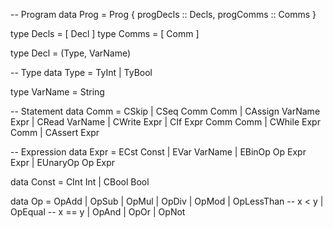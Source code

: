 -- Program
data Prog = Prog { progDecls :: Decls, progComms :: Comms }

type Decls = [ Decl ]
type Comms = [ Comm ]

type Decl  = (Type, VarName)

-- Type
data Type =
    TyInt
  | TyBool

type VarName  = String

-- Statement
data Comm =
    CSkip
  | CSeq Comm Comm
  | CAssign VarName Expr
  | CRead VarName
  | CWrite Expr
  | CIf Expr Comm Comm
  | CWhile Expr Comm
  | CAssert Expr

-- Expression
data Expr =
    ECst   Const
  | EVar   VarName
  | EBinOp Op Expr Expr
  | EUnaryOp Op Expr

data Const =
    CInt  Int
  | CBool Bool

data Op =
    OpAdd
  | OpSub
  | OpMul
  | OpDiv
  | OpMod
  | OpLessThan   -- x < y
  | OpEqual      -- x == y
  | OpAnd
  | OpOr
  | OpNot
